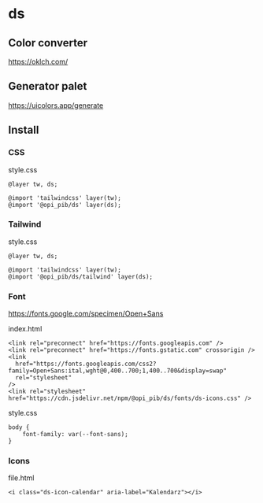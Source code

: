 # ds

## Color converter

https://oklch.com/

## Generator palet

https://uicolors.app/generate

## Install

### CSS

style.css

```
@layer tw, ds;

@import 'tailwindcss' layer(tw);
@import '@opi_pib/ds' layer(ds);
```

### Tailwind

style.css

```
@layer tw, ds;

@import 'tailwindcss' layer(tw);
@import '@opi_pib/ds/tailwind' layer(ds);
```

### Font

https://fonts.google.com/specimen/Open+Sans

index.html

```
<link rel="preconnect" href="https://fonts.googleapis.com" />
<link rel="preconnect" href="https://fonts.gstatic.com" crossorigin />
<link
  href="https://fonts.googleapis.com/css2?family=Open+Sans:ital,wght@0,400..700;1,400..700&display=swap"
  rel="stylesheet"
/>
<link rel="stylesheet" href="https://cdn.jsdelivr.net/npm/@opi_pib/ds/fonts/ds-icons.css" />
```

style.css

```
body {
	font-family: var(--font-sans);
}
```

### Icons

file.html

```
<i class="ds-icon-calendar" aria-label="Kalendarz"></i>
```
